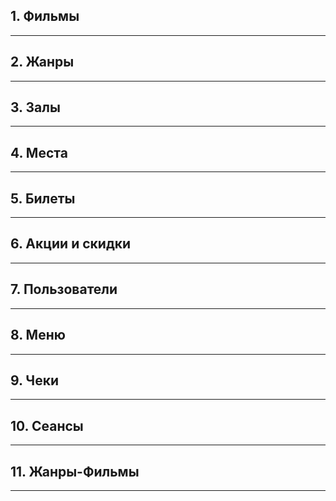 ## 1. Фильмы

---
## 2. Жанры

---
## 3. Залы

---
## 4. Места

---
## 5. Билеты

---
## 6. Акции и скидки

---
## 7. Пользователи

---
## 8. Меню

---
## 9. Чеки

---
## 10. Сеансы

---
## 11. Жанры-Фильмы

---